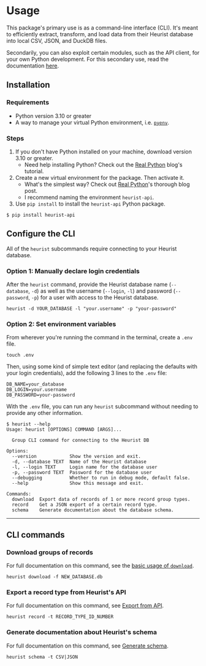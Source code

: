 # Usage

This package's primary use is as a command-line interface (CLI). It's meant to efficiently extract, transform, and load data from their Heurist database into local CSV, JSON, and DuckDB files.

Secondarily, you can also exploit certain modules, such as the API client, for your own Python development. For this secondary use, read the documentation [here](./module.md).

## Installation

### Requirements

- Python version 3.10 or greater
- A way to manage your virtual Python environment, i.e. [`pyenv`](https://github.com/pyenv/pyenv?tab=readme-ov-file#installation).

### Steps

1. If you don't have Python installed on your machine, download version 3.10 or greater.
    - Need help installing Python? Check out the [Real Python](https://realpython.com/installing-python/) blog's tutorial.
2. Create a new virtual environment for the package. Then activate it.
    - What's the simplest way? Check out [Real Python](https://realpython.com/python-virtual-environments-a-primer/)'s thorough blog post.
    - I recommend naming the environment `heurist-api`.
3. Use `pip install` to install the `heurist-api` Python package.

```console
$ pip install heurist-api
```

## Configure the CLI

All of the `heurist` subcommands require connecting to your Heurist database.

### Option 1: Manually declare login credentials

After the `heurist` command, provide the Heurist database name (`--database`, `-d`) as well as the username (`--login`, `-l`) and password (`--password`, `-p`) for a user with access to the Heurist database.

```shell
heurist -d YOUR_DATABASE -l "your.username" -p "your-password"
```

### Option 2: Set environment variables

From wherever you're running the command in the terminal, create a `.env` file.

```shell
touch .env
```

Then, using some kind of simple text editor (and replacing the defaults with your login credentials), add the following 3 lines to the `.env` file:

```shell
DB_NAME=your_database
DB_LOGIN=your.username
DB_PASSWORD=your-password
```

With the `.env` file, you can run any `heurist` subcommand without needing to provide any other information.

```shell
$ heurist --help
Usage: heurist [OPTIONS] COMMAND [ARGS]...

  Group CLI command for connecting to the Heurist DB

Options:
  --version            Show the version and exit.
  -d, --database TEXT  Name of the Heurist database
  -l, --login TEXT     Login name for the database user
  -p, --password TEXT  Password for the database user
  --debugging          Whether to run in debug mode, default false.
  --help               Show this message and exit.

Commands:
  download  Export data of records of 1 or more record group types.
  record    Get a JSON export of a certain record type.
  schema    Generate documentation about the database schema.
```

---

## CLI commands

### Download groups of records

For full documentation on this command, see the [basic usage of `download`](./download/index.md).

```shell
heurist download -f NEW_DATABASE.db
```

### Export a record type from Heurist's API

For full documentation on this command, see [Export from API](./records.md).

```shell
heurist record -t RECORD_TYPE_ID_NUMBER
```

### Generate documentation about Heurist's schema

For full documentation on this command, see [Generate schema](./schema.md).

```shell
heurist schema -t CSV|JSON
```
